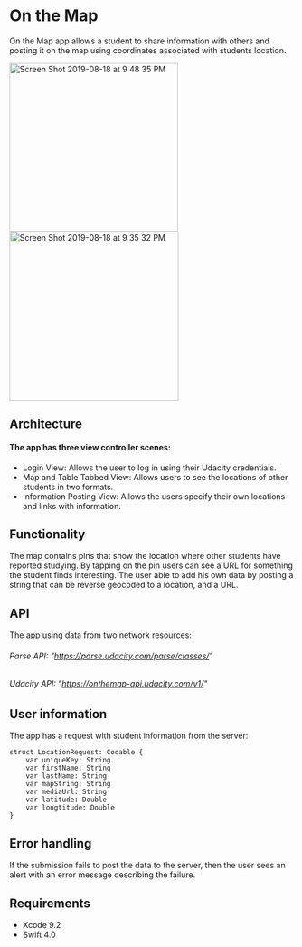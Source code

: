 # On the Map
On the Map app allows a student to share information with others and posting it on the map using coordinates associated with students location. 

<img width="298" alt="Screen Shot 2019-08-18 at 9 48 35 PM" src="https://user-images.githubusercontent.com/46335329/63234165-2059f400-c202-11e9-8cbb-d2b54f630e07.png">

<img width="299" alt="Screen Shot 2019-08-18 at 9 35 32 PM" src="https://user-images.githubusercontent.com/46335329/63234191-41224980-c202-11e9-9e6d-90168ddb5433.png">




## Architecture
#### The app has three view controller scenes:
- Login View: Allows the user to log in using their Udacity credentials.
- Map and Table Tabbed View: Allows users to see the locations of other students in two formats.  
- Information Posting View: Allows the users specify their own locations and links with information.

## Functionality
The map contains pins that show the location where other students have reported studying. By tapping on the pin users can see a URL for something the student finds interesting. The user able to add his own data by posting a string that can be reverse geocoded to a location, and a URL.

## API
The app using data from two network resources:
###### Parse API: "https://parse.udacity.com/parse/classes/"
###### Udacity API: "https://onthemap-api.udacity.com/v1/"

## User information
The app has a request with student information from the server:
```
struct LocationRequest: Codable {
    var uniqueKey: String
    var firstName: String
    var lastName: String
    var mapString: String
    var mediaUrl: String
    var latitude: Double
    var longtitude: Double
}
```
## Error handling
If the submission fails to post the data to the server, then the user sees an alert with an error message describing the failure.

## Requirements

- Xcode 9.2
- Swift 4.0
